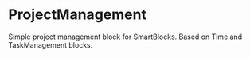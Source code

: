 ProjectManagement
=================

Simple project management block for SmartBlocks. Based on Time and TaskManagement blocks.
